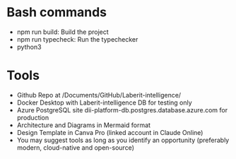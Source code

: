 # Bash commands
- npm run build: Build the project
- npm run typecheck: Run the typechecker
- python3

# Tools
- Github Repo at /Documents/GitHub/Laberit-intelligence/
- Docker Desktop with Laberit-intelligence DB for testing only
- Azure PostgreSQL site dii-platform-db.postgres.database.azure.com for production
- Architecture and Diagrams in Mermaid format
- Design Template in Canva Pro (linked account in Claude Online)
- You may suggest tools as long as you identify an opportunity (preferably modern, cloud-native and open-source)